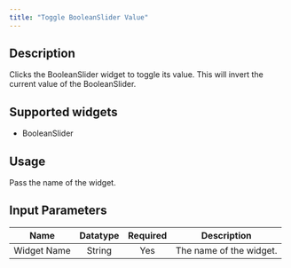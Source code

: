 ```yaml
---
title: "Toggle BooleanSlider Value"
---
```

## Description
Clicks the BooleanSlider widget to toggle its value. This will invert the current value of the BooleanSlider.

## Supported widgets
 + BooleanSlider

## Usage
Pass the name of the widget.

## Input Parameters

Name | Datatype | Required | Description
---- |:--------:| :-------:|---------------
Widget Name | String | Yes | The name of the widget.
